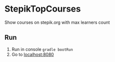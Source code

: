 # StepikTopCourses
Show courses on stepik.org with max learners count

## Run
1. Run in console `gradle bootRun`
2. Go to [localhost:8080](http://localhost:8080)
